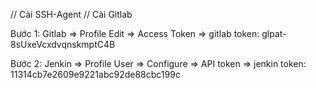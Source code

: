 
// Cài SSH-Agent
// Cài Gitlab

Bước 1: Gitlab => Profile Edit => Access Token => gitlab token: glpat-8sUxeVcxdvqnskmptC4B

Bước 2: Jenkin => Profile User => Configure => API token => jenkin token: 11314cb7e2609e9221abc92de88cbc199c